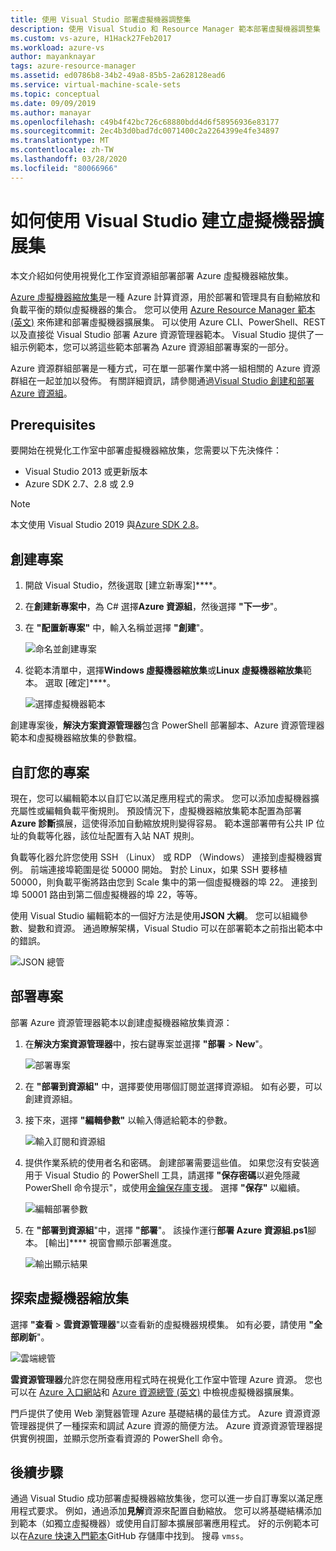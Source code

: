 ```yaml
---
title: 使用 Visual Studio 部署虛擬機器調整集
description: 使用 Visual Studio 和 Resource Manager 範本部署虛擬機器調整集
ms.custom: vs-azure, H1Hack27Feb2017
ms.workload: azure-vs
author: mayanknayar
tags: azure-resource-manager
ms.assetid: ed0786b8-34b2-49a8-85b5-2a628128ead6
ms.service: virtual-machine-scale-sets
ms.topic: conceptual
ms.date: 09/09/2019
ms.author: manayar
ms.openlocfilehash: c49b4f42bc726c68880bdd4d6f58956936e83177
ms.sourcegitcommit: 2ec4b3d0bad7dc0071400c2a2264399e4fe34897
ms.translationtype: MT
ms.contentlocale: zh-TW
ms.lasthandoff: 03/28/2020
ms.locfileid: "80066966"
---
```

# <a name="how-to-create-a-virtual-machine-scale-set-with-visual-studio"></a>如何使用 Visual Studio 建立虛擬機器擴展集

本文介紹如何使用視覺化工作室資源組部署部署 Azure 虛擬機器縮放集。

[Azure 虛擬機器縮放集](https://azure.microsoft.com/blog/azure-vm-scale-sets-public-preview/)是一種 Azure 計算資源，用於部署和管理具有自動縮放和負載平衡的類似虛擬機器的集合。 您可以使用 [Azure Resource Manager 範本 (英文)](https://github.com/Azure/azure-quickstart-templates) 來佈建和部署虛擬機器擴展集。 可以使用 Azure CLI、PowerShell、REST 以及直接從 Visual Studio 部署 Azure 資源管理器範本。 Visual Studio 提供了一組示例範本，您可以將這些範本部署為 Azure 資源組部署專案的一部分。

Azure 資源群組部署是一種方式，可在單一部署作業中將一組相關的 Azure 資源群組在一起並加以發佈。 有關詳細資訊，請參閱通過[Visual Studio 創建和部署 Azure 資源組](../vs-azure-tools-resource-groups-deployment-projects-create-deploy.md)。

## <a name="prerequisites"></a>Prerequisites

要開始在視覺化工作室中部署虛擬機器縮放集，您需要以下先決條件：

* Visual Studio 2013 或更新版本
* Azure SDK 2.7、2.8 或 2.9

>[!NOTE]
>本文使用 Visual Studio 2019 與[Azure SDK 2.8](https://azure.microsoft.com/blog/announcing-the-azure-sdk-2-8-for-net/)。

## <a name="create-a-project"></a>創建專案<a name="creating-a-project"></a> 

1. 開啟 Visual Studio，然後選取 [建立新專案]****。

1. 在**創建新專案中**，為 C# 選擇**Azure 資源組**，然後選擇 **"下一步**"。

1. 在 **"配置新專案"** 中，輸入名稱並選擇 **"創建**"。

    ![命名並創建專案](media/virtual-machine-scale-sets-vs-create/configure-azure-resource-group.png)

1. 從範本清單中，選擇**Windows 虛擬機器縮放集**或**Linux 虛擬機器縮放集**範本。 選取 [確定]****。

   ![選擇虛擬機器範本](media/virtual-machine-scale-sets-vs-create/select-vm-template.png)

創建專案後，**解決方案資源管理器**包含 PowerShell 部署腳本、Azure 資源管理器範本和虛擬機器縮放集的參數檔。

## <a name="customize-your-project"></a>自訂您的專案

現在，您可以編輯範本以自訂它以滿足應用程式的需求。 您可以添加虛擬機器擴充屬性或編輯負載平衡規則。 預設情況下，虛擬機器縮放集範本配置為部署**Azure 診斷**擴展，這使得添加自動縮放規則變得容易。 範本還部署帶有公共 IP 位址的負載等化器，該位址配置有入站 NAT 規則。

負載等化器允許您使用 SSH （Linux） 或 RDP （Windows） 連接到虛擬機器實例。 前端連接埠範圍是從 50000 開始。 對於 Linux，如果 SSH 要移植 50000，則負載平衡將路由您到 Scale 集中的第一個虛擬機器的埠 22。 連接到埠 50001 路由到第二個虛擬機器的埠 22，等等。

 使用 Visual Studio 編輯範本的一個好方法是使用**JSON 大綱**。 您可以組織參數、變數和資源。 通過瞭解架構，Visual Studio 可以在部署範本之前指出範本中的錯誤。

![JSON 總管](media/virtual-machine-scale-sets-vs-create/json-explorer.png)

## <a name="deploy-the-project"></a>部署專案

部署 Azure 資源管理器範本以創建虛擬機器縮放集資源：

1. 在**解決方案資源管理器**中，按右鍵專案並選擇 **"部署** > **New**"。

    ![部署專案](media/virtual-machine-scale-sets-vs-create/deploy-new-project.png)

1. 在 **"部署到資源組"** 中，選擇要使用哪個訂閱並選擇資源組。 如有必要，可以創建資源組。

1. 接下來，選擇 **"編輯參數"** 以輸入傳遞給範本的參數。

   ![輸入訂閱和資源組](media/virtual-machine-scale-sets-vs-create/deploy-to-resource-group.png)

1. 提供作業系統的使用者名和密碼。 創建部署需要這些值。 如果您沒有安裝適用于 Visual Studio 的 PowerShell 工具，請選擇 **"保存密碼**以避免隱藏 PowerShell 命令提示"，或使用[金鑰保存庫支援](https://azure.microsoft.com/blog/keyvault-support-for-arm-templates/)。 選擇 **"保存"** 以繼續。

    ![編輯部署參數](media/virtual-machine-scale-sets-vs-create/edit-deployment-parameters.png)

1. 在 **"部署到資源組**"中，選擇 **"部署**"。 該操作運行**部署 Azure 資源組.ps1**腳本。 [輸出]**** 視窗會顯示部署進度。

   ![輸出顯示結果](media/virtual-machine-scale-sets-vs-create/deployment-output.png)

## <a name="explore-your-virtual-machine-scale-set"></a>探索虛擬機器縮放集<a name="exploring-your-virtual-machine-scale-set"></a>

選擇 **"查看** > **雲資源管理器**"以查看新的虛擬機器規模集。 如有必要，請使用 **"全部刷新**"。

![雲端總管](media/virtual-machine-scale-sets-vs-create/cloud-explorer.png)

**雲資源管理器**允許您在開發應用程式時在視覺化工作室中管理 Azure 資源。 您也可以在 [Azure 入口網站](https://portal.azure.com)和 [Azure 資源總管 (英文)](https://resources.azure.com/) 中檢視虛擬機器擴展集。

 門戶提供了使用 Web 瀏覽器管理 Azure 基礎結構的最佳方式。 Azure 資源資源管理器提供了一種探索和調試 Azure 資源的簡便方法。 Azure 資源資源管理器提供實例視圖，並顯示您所查看資源的 PowerShell 命令。

## <a name="next-steps"></a>後續步驟

通過 Visual Studio 成功部署虛擬機器縮放集後，您可以進一步自訂專案以滿足應用程式要求。 例如，通過添加**見解**資源來配置自動縮放。 您可以將基礎結構添加到範本（如獨立虛擬機器）或使用自訂腳本擴展部署應用程式。 好的示例範本可以在[Azure 快速入門範本](https://github.com/Azure/azure-quickstart-templates)GitHub 存儲庫中找到。 搜尋 `vmss`。
